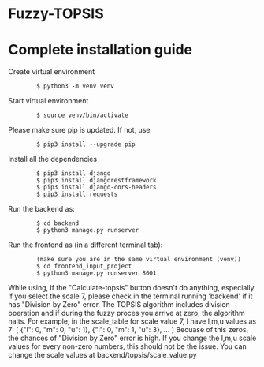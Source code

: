 # Fuzzy-TOPSIS

# Complete installation guide 


Create virtual environment

            $ python3 -m venv venv

Start virtual environment

            $ source venv/bin/activate

Please make sure pip is updated. If not, use 

            $ pip3 install --upgrade pip 

Install all the dependencies

            $ pip3 install django
            $ pip3 install djangorestframework
            $ pip3 install django-cors-headers
            $ pip3 install requests
    
Run the backend as:

            $ cd backend
            $ python3 manage.py runserver
            
Run the frontend as (in a different terminal tab):

            (make sure you are in the same virtual environment (venv))
            $ cd frontend_input_project
            $ python3 manage.py runserver 8001
            
            
While using, if the "Calculate-topsis" button doesn't do anything, especially if you select the scale 7, please check in the terminal running 'backend' if it has "Division by Zero" error. The TOPSIS algorithm includes division operation and if during the fuzzy proces you arrive at zero, the algorithm halts. For example, in the scale_table for scale value 7, I have l,m,u values as 7: [
        {"l": 0, "m": 0, "u": 1},
        {"l": 0, "m": 1, "u": 3},
        ...
]
Becuase of this zeros, the chances of "Division by Zero" error is high. If you change the l,m,u scale values for every non-zero numbers, this should not be the issue. You can change the scale values at backend/topsis/scale_value.py

